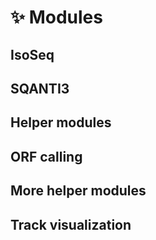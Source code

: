 # ✨ Modules

## IsoSeq

## SQANTI3

## Helper modules

## ORF calling

## More helper modules

## Track visualization

